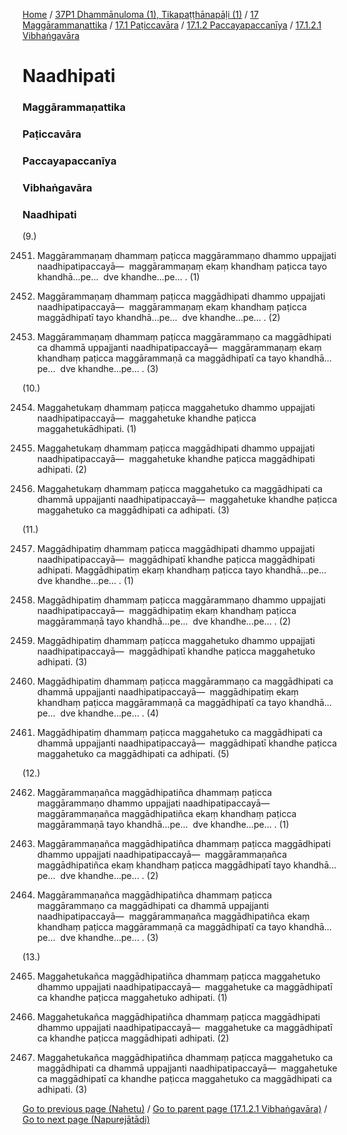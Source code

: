 
[Home](/) / [37P1 Dhammānuloma (1), Tikapaṭṭhānapāḷi (1)](../../../../../37P1.md) / [17 Maggārammaṇattika](../../../../17.md) / [17.1 Paṭiccavāra](../../../17.1.md) / [17.1.2 Paccayapaccanīya](../../17.1.2.md) / [17.1.2.1 Vibhaṅgavāra](../17.1.2.1.md)

# Naadhipati

### Maggārammaṇattika

### Paṭiccavāra

### Paccayapaccanīya

### Vibhaṅgavāra

### Naadhipati

(9.)

2451. Maggārammaṇaṃ dhammaṃ paṭicca maggārammaṇo dhammo uppajjati naadhipatipaccayā—  maggārammaṇaṃ ekaṃ khandhaṃ paṭicca tayo khandhā…pe…  dve khandhe…pe… . (1)

2452. Maggārammaṇaṃ dhammaṃ paṭicca maggādhipati dhammo uppajjati naadhipatipaccayā—  maggārammaṇaṃ ekaṃ khandhaṃ paṭicca maggādhipatī tayo khandhā…pe…  dve khandhe…pe… . (2)

2453. Maggārammaṇaṃ dhammaṃ paṭicca maggārammaṇo ca maggādhipati ca dhammā uppajjanti naadhipatipaccayā—  maggārammaṇaṃ ekaṃ khandhaṃ paṭicca maggārammaṇā ca maggādhipatī ca tayo khandhā…pe…  dve khandhe…pe… . (3)

(10.)

2454. Maggahetukaṃ dhammaṃ paṭicca maggahetuko dhammo uppajjati naadhipatipaccayā—  maggahetuke khandhe paṭicca maggahetukādhipati. (1)

2455. Maggahetukaṃ dhammaṃ paṭicca maggādhipati dhammo uppajjati naadhipatipaccayā—  maggahetuke khandhe paṭicca maggādhipati adhipati. (2)

2456. Maggahetukaṃ dhammaṃ paṭicca maggahetuko ca maggādhipati ca dhammā uppajjanti naadhipatipaccayā—  maggahetuke khandhe paṭicca maggahetuko ca maggādhipati ca adhipati. (3)

(11.)

2457. Maggādhipatiṃ dhammaṃ paṭicca maggādhipati dhammo uppajjati naadhipatipaccayā—  maggādhipatī khandhe paṭicca maggādhipati adhipati. Maggādhipatiṃ ekaṃ khandhaṃ paṭicca tayo khandhā…pe…  dve khandhe…pe… . (1)

2458. Maggādhipatiṃ dhammaṃ paṭicca maggārammaṇo dhammo uppajjati naadhipatipaccayā—  maggādhipatiṃ ekaṃ khandhaṃ paṭicca maggārammaṇā tayo khandhā…pe…  dve khandhe…pe… . (2)

2459. Maggādhipatiṃ dhammaṃ paṭicca maggahetuko dhammo uppajjati naadhipatipaccayā—  maggādhipatī khandhe paṭicca maggahetuko adhipati. (3)

2460. Maggādhipatiṃ dhammaṃ paṭicca maggārammaṇo ca maggādhipati ca dhammā uppajjanti naadhipatipaccayā—  maggādhipatiṃ ekaṃ khandhaṃ paṭicca maggārammaṇā ca maggādhipatī ca tayo khandhā…pe…  dve khandhe…pe… . (4)

2461. Maggādhipatiṃ dhammaṃ paṭicca maggahetuko ca maggādhipati ca dhammā uppajjanti naadhipatipaccayā—  maggādhipatī khandhe paṭicca maggahetuko ca maggādhipati ca adhipati. (5)

(12.)

2462. Maggārammaṇañca maggādhipatiñca dhammaṃ paṭicca maggārammaṇo dhammo uppajjati naadhipatipaccayā—  maggārammaṇañca maggādhipatiñca ekaṃ khandhaṃ paṭicca maggārammaṇā tayo khandhā…pe…  dve khandhe…pe… . (1)

2463. Maggārammaṇañca maggādhipatiñca dhammaṃ paṭicca maggādhipati dhammo uppajjati naadhipatipaccayā—  maggārammaṇañca maggādhipatiñca ekaṃ khandhaṃ paṭicca maggādhipatī tayo khandhā…pe…  dve khandhe…pe… . (2)

2464. Maggārammaṇañca maggādhipatiñca dhammaṃ paṭicca maggārammaṇo ca maggādhipati ca dhammā uppajjanti naadhipatipaccayā—  maggārammaṇañca maggādhipatiñca ekaṃ khandhaṃ paṭicca maggārammaṇā ca maggādhipatī ca tayo khandhā…pe…  dve khandhe…pe… . (3)

(13.)

2465. Maggahetukañca maggādhipatiñca dhammaṃ paṭicca maggahetuko dhammo uppajjati naadhipatipaccayā—  maggahetuke ca maggādhipatī ca khandhe paṭicca maggahetuko adhipati. (1)

2466. Maggahetukañca maggādhipatiñca dhammaṃ paṭicca maggādhipati dhammo uppajjati naadhipatipaccayā—  maggahetuke ca maggādhipatī ca khandhe paṭicca maggādhipati adhipati. (2)

2467. Maggahetukañca maggādhipatiñca dhammaṃ paṭicca maggahetuko ca maggādhipati ca dhammā uppajjanti naadhipatipaccayā—  maggahetuke ca maggādhipatī ca khandhe paṭicca maggahetuko ca maggādhipati ca adhipati. (3)

[Go to previous page (Nahetu)](Nahetu.md) / [Go to parent page (17.1.2.1 Vibhaṅgavāra)](../17.1.2.1.md) / [Go to next page (Napurejātādi)](Napurejatadi.md)


